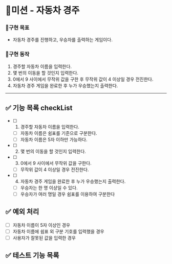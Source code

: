 # 🚀미션 - 자동차 경주

### 💙구현 목표

- 자동차 경주를 진행하고, 우승자를 출력하는 게임이다.

### 📜구현 동작

1. 경주할 자동차 이름을 입력한다.
2. 몇 번의 이동을 할 것인지 입력한다.
3. 0에서 9 사이에서 무작위 값을 구한 후 무작위 값이 4 이상일 경우 전진한다.
4. 자동차 경주 게임을 완료한 후 누가 우승했는지 출력한다.

---

## ✅ 기능 목록 checkList

- [ ] 1. 경주할 자동차 이름을 입력한다.
  - [ ] 자동차 이름은 쉼표를 기준으로 구분한다.
  - [ ] 자동차 이름은 5자 이하만 가능하다.
- [ ] 2. 몇 번의 이동을 할 것인지 입력한다.
- [ ] 3. 0에서 9 사이에서 무작위 값을 구한다.
  - [ ] 무작위 값이 4 이상일 경우 전진한다.
- [ ] 4. 자동차 경주 게임을 완료한 후 누가 우승했는지 출력한다.
  - [ ] 우승자는 한 명 이상일 수 있다.
  - [ ] 우승자가 여러 명일 경우 쉼표를 이용하여 구분한다

## ✅ 예외 처리

- [ ] 자동차 이름이 5자 이상인 경우
- [ ] 자동차 이름에 쉼표 외 구분 기호를 입력했을 경우
- [ ] 사용자가 잘못된 값을 입력한 경우

## ✅ 테스트 기능 목록
